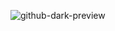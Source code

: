 
![github-dark-preview](https://github.com/Sairoden/Sairoden/assets/72735313/60658f5e-d3f7-4536-a7af-75d71b7493df)
<!-- ![github-dark-preview](https://github.com/Sairoden/Sairoden/assets/72735313/60658f5e-d3f7-4536-a7af-75d71b7493df) -->
